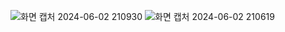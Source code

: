 ![화면 캡처 2024-06-02 210930](https://github.com/grace0404/react6_2/assets/163657245/7632cb93-fb67-4c0c-9ed3-00954bbab0b8)
![화면 캡처 2024-06-02 210619](https://github.com/grace0404/react6_2/assets/163657245/35171721-8145-4afe-924d-e3c986550d17)
